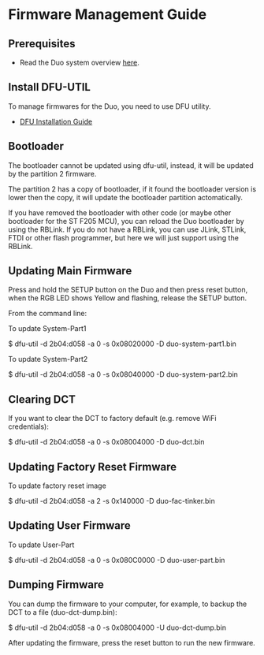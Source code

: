 # Firmware Management Guide


## Prerequisites

* Read the Duo system overview [here](../README.md).


## Install DFU-UTIL

To manage firmwares for the Duo, you need to use DFU utility.

* [DFU Installation Guide](../docs/dfu.md)


## Bootloader

The bootloader cannot be updated using dfu-util, instead, it will be updated by the partition 2 firmware.

The partition 2 has a copy of bootloader, if it found the bootloader version is lower then the copy, it will update the bootloader partition actomatically.

If you have removed the bootloader with other code (or maybe other bootloader for the ST F205 MCU), you can reload the Duo bootloader by using the RBLink. If you do not have a RBLink, you can use JLink, STLink, FTDI or other flash programmer, but here we will just support using the RBLink.


## Updating Main Firmware

Press and hold the SETUP button on the Duo and then press reset button, when the RGB LED shows Yellow and flashing, release the SETUP button.

From the command line:

To update System-Part1

$ dfu-util -d 2b04:d058 -a 0 -s 0x08020000 -D duo-system-part1.bin

To update System-Part2

$ dfu-util -d 2b04:d058 -a 0 -s 0x08040000 -D duo-system-part2.bin


## Clearing DCT

If you want to clear the DCT to factory default (e.g. remove WiFi credentials):
  
$ dfu-util -d 2b04:d058 -a 0 -s 0x08004000 -D duo-dct.bin


## Updating Factory Reset Firmware

To update factory reset image

$ dfu-util -d 2b04:d058 -a 2 -s 0x140000 -D duo-fac-tinker.bin


## Updating User Firmware

To update User-Part

$ dfu-util -d 2b04:d058 -a 0 -s 0x080C0000 -D duo-user-part.bin


## Dumping Firmware

You can dump the firmware to your computer, for example, to backup the DCT to a file (duo-dct-dump.bin):

$ dfu-util -d 2b04:d058 -a 0 -s 0x08004000 -U duo-dct-dump.bin

After updating the firmware, press the reset button to run the new firmware.



